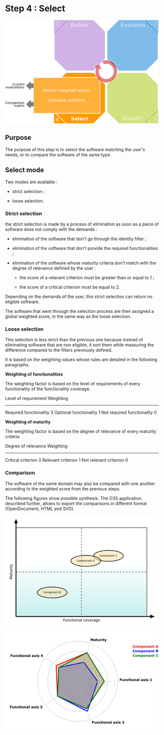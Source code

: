 # Step 4 : Select

![Position in the process](Images/select-en.png)

## Purpose

The purpose of this step is to select the software matching the user's needs, or to compare the software of the same type.

## Select mode

Two modes are available :

* strict selection ;

* loose selection.

### Strict selection

the strict selection is made by a process of elimination as soon as a piece of software does not comply with the demands :

* elimination of the software that don't go through the identity filter ;

* elimination of the software that don't provide the required functionalities ;

* elimination of the software whose maturity criteria don't match with the degree of relevance defined by the user :

    + the score of a relevant criterion must be greater than or equal to 1 ;
 
    + the score of a critical criterion must be equal to 2.

Depending on the demands of the user, this strict selection can return no eligible software.

The software that went through the selection process are then assigned a global weighted score, in the same way as the loose selection.

### Loose selection

This selection is less strict than the previous one because instead of eliminating software that are non eligible, it sort them while measuring the difference compared to the filters previously defined.

It is based on the weighting values whose rules are detailed in the following paragraphs.

__Weighting of functionalities__

The weighting factor is based on the level of requirements of every functionality of the functionality coverage.

Level of requirement          Weighting
---------------------------- ---------------
Required functionality           3
Optional functionality           1
Not required functionality       0

__Weighting of maturity__

The weighting factor is based on the degree of relevance of every maturity criteria.

Degree of relevance           Weighting
---------------------------- ---------------
Critical criterion              3
Relevant criterion              1
Not relevant criterion          0

### Comparison

The software of the same domain may also be compared with one another according to the weighted score from the previous steps.

The following figures show possible synthesis. The O3S application, described further, allows to export the comparisons in different format (OpenDocument, HTML and SVG).

![QSOS Quadrant (SVG format)](Images/quadrant.png)

![QSOS Radar (SVG format)](Images/radar.png)
